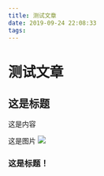 ```yaml
---
title: 测试文章
date: 2019-09-24 22:08:33
tags:
---
```

# 测试文章
## 这是标题
这是内容


这是图片
![](https://raw.githubusercontent.com/sanyuedev/Picture_Bed_With_PicGO/master/20190924221235.png)


### 这是标题！
